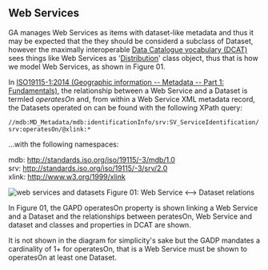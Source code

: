 ## Web Services
GA manages Web Services as items with dataset-like metadata and thus it may be expected that the they should be considerd a subclass of Dataset, however the maximally interoperable [Data Catalogue vocabulary (DCAT)](https://www.w3.org/TR/vocab-dcat/) sees things like Web Services as '[Distribution](https://www.w3.org/TR/vocab-dcat/#class-distribution)' class object, thus that is how we model Web Services, as shown in Figure 01.

In [ISO19115-1:2014 (Geographic information -- Metadata -- Part 1: Fundamentals)](http://www.iso.org/iso/iso_catalogue/catalogue_ics/catalogue_detail_ics.htm?csnumber=53798), the relationship between a Web Service and a Dataset is termled *operatesOn* and, from within a Web Service XML metadata record, the Datasets operated on can be found with the following XPath query:

`//mdb:MD_Metadata/mdb:identificationInfo/srv:SV_ServiceIdentification/srv:operatesOn/@xlink:*`

...with the following namespaces:

mdb: http://standards.iso.org/iso/19115/-3/mdb/1.0  
srv: http://standards.iso.org/iso/19115/-3/srv/2.0  
xlink: http://www.w3.org/1999/xlink  

![web services and datasets](web-service-01.png)
Figure 01: Web Service <--> Dataset relations

In Figure 01, the GAPD operatesOn property is shown linking a Web Service and a Dataset and the relationships between peratesOn, Web Service and dataset and classes and properties in DCAT are shown.

It is not shown in the diagram for simplicity's sake but the GADP mandates a cardinality of 1+ for operatesOn, that is a Web Service must be shown to operatesOn at least one Dataset.
